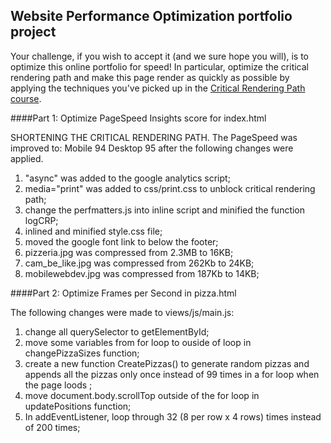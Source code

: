 ## Website Performance Optimization portfolio project

Your challenge, if you wish to accept it (and we sure hope you will), is to optimize this online portfolio for speed! In particular, optimize the critical rendering path and make this page render as quickly as possible by applying the techniques you've picked up in the [Critical Rendering Path course](https://www.udacity.com/course/ud884).

####Part 1: Optimize PageSpeed Insights score for index.html

SHORTENING THE CRITICAL RENDERING PATH. The PageSpeed was improved to: Mobile 94 Desktop 95 after the following changes were applied.
1. "async" was added to the google analytics script;
2. media="print" was added to css/print.css to unblock critical rendering path;
3. change the perfmatters.js into inline script and minified the function logCRP;
4. inlined and minified style.css file;
5. moved the google font link to below the footer;
6. pizzeria.jpg was compressed from 2.3MB to 16KB;
7. cam_be_like.jpg was compressed from 262Kb to 24KB;
8. mobilewebdev.jpg was compressed from 187Kb to 14KB;



####Part 2: Optimize Frames per Second in pizza.html

The following changes were made to views/js/main.js:

1. change all querySelector to getElementById;
2. move some variables from for loop to ouside of loop in changePizzaSizes function;
3. create a new function CreatePizzas() to generate random pizzas and appends all the pizzas only once instead of 99 times in a for loop when the page loods ;
4. move document.body.scrollTop outside of the for loop in updatePositions function;
5. In addEventListener, loop through 32 (8 per row x 4 rows) times instead of 200 times;

